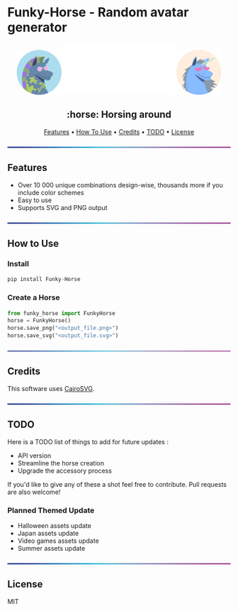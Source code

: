 # Funky-Horse - Random avatar generator

<p align="center">
    <img src="https://raw.githubusercontent.com/AlexandreBidon/Funky-Horse/main/out/demo1.gif" width="20%" />
    <img src="https://raw.githubusercontent.com/AlexandreBidon/Funky-Horse/main/out/funky_horse_logo.png" width="50%">
    <img src="https://raw.githubusercontent.com/AlexandreBidon/Funky-Horse/main/out/demo2.gif" width="20%" /> 
</p>

<h2 align ="center">:horse: Horsing around</h2>

<p align="center">
  <a href="#features">Features</a> •
  <a href="#how-to-use">How To Use</a> •
  <a href="#credits">Credits</a> •
  <a href="#todo">TODO</a> •
  <a href="#license">License</a>
</p>


![](https://raw.githubusercontent.com/AlexandreBidon/Funky-Horse/main/out/line.png)
## Features

* Over 10 000 unique combinations design-wise, thousands more if you include color schemes
* Easy to use
* Supports SVG and PNG output

![](https://raw.githubusercontent.com/AlexandreBidon/Funky-Horse/main/out/line.png)
## How to Use

### Install
```python
pip install Funky-Horse
```

### Create a Horse
```python
from funky_horse import FunkyHorse
horse = FunkyHorse()
horse.save_png("<output_file.png>")
horse.save_svg("<output_file.svg>")
```

![](https://raw.githubusercontent.com/AlexandreBidon/Funky-Horse/main/out/line.png)
## Credits
This software uses [CairoSVG](https://pypi.org/project/CairoSVG/).

![](https://raw.githubusercontent.com/AlexandreBidon/Funky-Horse/main/out/line.png)
## TODO
Here is a TODO list of things to add for future updates :
* API version
* Streamline the horse creation
* Upgrade the accessory process

If you'd like to give any of these a shot feel free to contribute. Pull requests are also welcome!

### Planned Themed Update
- Halloween assets update
- Japan assets update
- Video games assets update
- Summer assets update

![](https://raw.githubusercontent.com/AlexandreBidon/Funky-Horse/main/out/line.png)
## License

MIT

